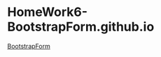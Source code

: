 # HomeWork6-BootstrapForm.github.io
[BootstrapForm](https://nikita1999ua.github.io/HomeWork6-BootstrapForm.github.io/)
